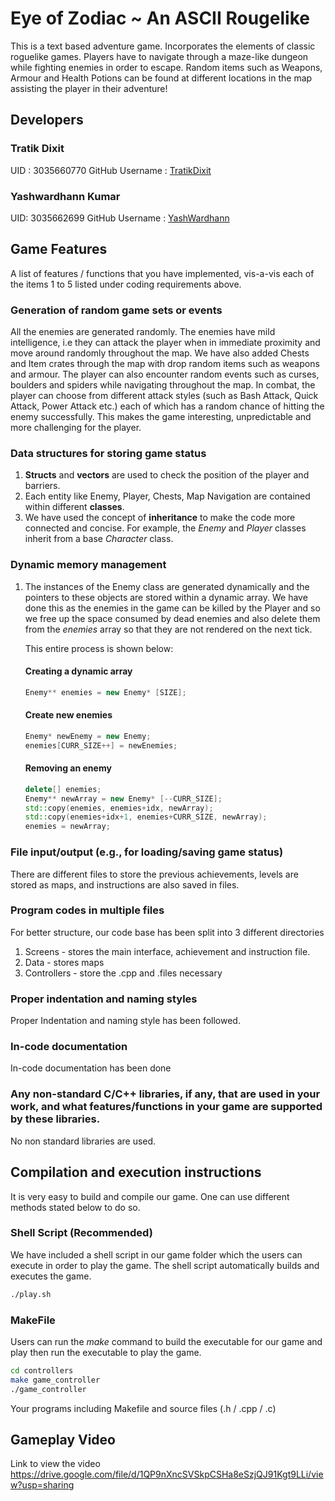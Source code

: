 
# Eye of Zodiac  ~  An ASCII Rougelike
This is a text based adventure game. Incorporates  the elements of classic roguelike games.
Players have to navigate through a maze-like dungeon while fighting enemies in order to escape. Random items such as Weapons, Armour and Health Potions can be found at different locations in the map assisting the player in their adventure!

## Developers
### Tratik Dixit
UID : 3035660770
GitHub Username : [TratikDixit](https://github.com/TratikDixit)
### Yashwardhann Kumar 
UID: 3035662699
GitHub Username : [YashWardhann](https://github.com/YashWardhann)

## Game Features
 
 
A list of features / functions that you have implemented, vis-a-vis each of the items 1 to 5 listed under coding requirements above.
 
### Generation of random game sets or events

All the enemies are generated randomly. The enemies have mild intelligence, i.e they can attack the player when in immediate proximity and move around randomly throughout the map. We have also added Chests and Item crates through the map with drop random items such as weapons and armour. The player can also encounter random events such as curses, boulders and spiders while navigating throughout the map. In combat, the player can choose from different attack styles (such as Bash Attack, Quick Attack, Power Attack etc.) each of which has a random chance of hitting the enemy successfully. This makes the game interesting, unpredictable and more challenging for the player.
 
### Data structures for storing game status

1. **Structs** and **vectors** are used to check the position of the player and barriers.
2. Each entity like Enemy, Player, Chests, Map Navigation are contained within different **classes**.
3. We have used the concept of **inheritance** to make the code more connected and concise. For example, the *Enemy* and *Player* classes inherit from a base *Character* class.

### Dynamic memory management
1. The instances of the Enemy class are generated dynamically and the pointers to these objects are stored within a dynamic array. We have done this as the enemies in the game can be killed by the Player and so we free up the space consumed by dead enemies and also delete them from the *enemies* array so that they are not rendered on the next tick. 

	This entire process is shown below:
	#### Creating a dynamic array		
	```cpp
	Enemy** enemies = new Enemy* [SIZE];
	```
	#### Create new enemies
	```cpp
	Enemy* newEnemy = new Enemy; 
	enemies[CURR_SIZE++] = newEnemies;
	```
	#### Removing an enemy 
	```cpp
	delete[] enemies;
	Enemy** newArray = new Enemy* [--CURR_SIZE];
	std::copy(enemies, enemies+idx, newArray);
	std::copy(enemies+idx+1, enemies+CURR_SIZE, newArray); 
	enemies = newArray;
	```
### File input/output (e.g., for loading/saving game status)

There are different files to store the previous achievements, levels are stored as maps, and  instructions are also saved in files. 

### Program codes in multiple files
For better structure, our code base has been split into 3 different directories 
1. Screens - stores the main interface, achievement and instruction file.
2. Data - stores maps 
3. Controllers - store the .cpp and .files necessary 

### Proper indentation and naming styles
Proper Indentation and naming style has been followed. 

### In-code documentation
In-code documentation has been done


### Any non-standard C/C++ libraries, if any, that are used in your work, and what features/functions in your game are supported by these libraries.
No non standard libraries are used.

## Compilation and execution instructions

It is very easy to build and compile our game. One can use different methods stated below to do so.

### Shell Script (Recommended)
We have included a shell script in our game folder which the users can execute in order to play the game. The shell script automatically builds and executes the game. 

```bash
./play.sh
```

### MakeFile 
Users can run the *make* command to build the executable for our game and play then run the executable to play the game. 

```bash
cd controllers
make game_controller
./game_controller
```
 
 Your programs including Makefile and source files (.h / .cpp / .c)
 
 ## Gameplay Video
 
 Link to view the video
https://drive.google.com/file/d/1QP9nXncSVSkpCSHa8eSzjQJ91Kgt9LLi/view?usp=sharing 
 

